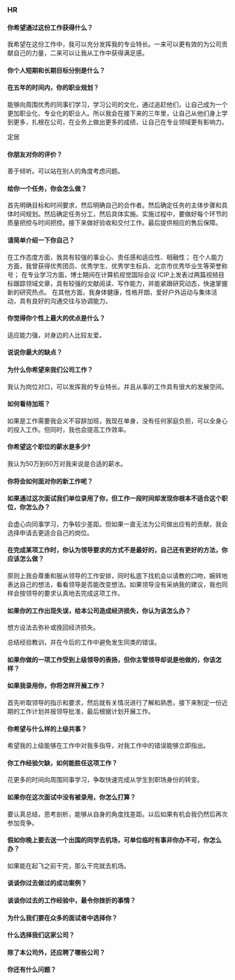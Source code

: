 ### HR

#### 你希望通过这份工作获得什么？

我希望在这份工作中，我可以充分发挥我的专业特长。一来可以更有效的为公司贡献自己的力量，二来可以让我从工作中获得满足感。

#### 你个人短期和长期目标分别是什么？

#### 在五年的时间内，你的职业规划？

能够向周围优秀的同事们学习，学习公司的文化，通过追赶他们，让自己成为一个更加职业化、专业化的职业人。所以我会在接下来的三年里，让自己从他们身上学到更多，扎根在公司，在业务上做出更多的成绩，让自己在专业领域更有影响力。

定居

#### 你朋友对你的评价？

善于倾听。可以站在别人的角度考虑问题。

#### 给你一个任务，你会怎么做？

首先明确目标和时间要求，然后明确自己的合作者。然后确定任务的主体步骤和具体时间规划。然后确定任务分工，然后具体实施。实施过程中，要做好每个环节的质量把控与时间把控。接下来做好验收和交付工作。最后提供相应的售后保障。

#### 请简单介绍一下你自己？

在工作态度方面，我具有较强的事业心、责任感和适应性、相融性；
在个人能力方面，我曾获得优秀团员、优秀学生、优秀学生标兵、北京市优秀毕业生等荣誉称号；
在专业学习方面，博士期间在计算机视觉国际会议 ICIP上发表过两篇视频目标跟踪领域文章，具有较强的文献阅读、写作能力，并能紧跟研究动态，快速掌握新的研究热点。
在其他方面，我身体健康，性格开朗，爱好户外运动与集体活动，具有良好的沟通交往与协调能力。

#### 你觉得你个性上最大的优点是什么？

适应能力强，对身边的人比较友爱。

#### 说说你最大的缺点？

#### 为什么你希望来我们公司工作？

我认为岗位对口，可以发挥我的专业特长。并且从事的工作具有很大的发展空间。

#### 如何看待加班？

如果是工作需要我会义不容辞加班，我现在单身，没有任何家庭负担，可以全身心的投入工作。但同时，我也会提高工作效率。

#### 你希望这个职位的薪水是多少?

我认为50万到60万对我来说是合适的薪水。

#### 你将会如何面对你的新工作呢？

#### 如果通过这次面试我们单位录用了你，但工作一段时间却发现你根本不适合这个职位，你怎么办？

会虚心向同事学习，力争较少差距。但如果一直无法为公司做出应有的贡献，我会选择申请去更适合自己的岗位。

#### 在完成某项工作时，你认为领导要求的方式不是最好的，自己还有更好的方法，你应该怎么做？

原则上我会尊重和服从领导的工作安排，同时私底下找机会以请教的口吻，婉转地表达自己的想法，看看领导是否能改变想法。如果领导没有采纳我的建议，我也同样会按领导的要求认真地去完成这项工作。

#### 如果你的工作出现失误，给本公司造成经济损失，你认为该怎么办？

想方设法去弥补或挽回经济损失。

总结经验教训，并在今后的工作中避免发生同类的错误。

#### 如果你做的一项工作受到上级领导的表扬，但你主管领导却说是他做的，你该怎样？

#### 如果我录用你，你将怎样开展工作？

首先听取领导的指示和要求，然后就有关情况进行了解和熟悉，接下来制定一份近期的工作计划并报领导批准，最后根据计划开展工作。

#### 你希望与什么样的上级共事？

希望我的上级能够在工作中对我多指导，对我工作中的错误能够立即指出。

#### 你工作经验欠缺，如何能胜任这项工作？

花更多的时间向周围同事学习，争取快速完成从学生到职场身份的转变。

#### 如果你在这次面试中没有被录用，你怎么打算？

要认真总结，思考剖析，能够从自身的角度找差距。以后如果有机会我仍然后再次参加竞争。

#### 假如你晚上要去送一个出国的同学去机场，可单位临时有事非你办不可，你怎么办？

如果能在起飞之前干完，那么干完就去机场。

#### 谈谈你过去做过的成功案例？

#### 谈谈你过去的工作经验中，最令你挫折的事情？

#### 为什么我们要在众多的面试者中选择你？

#### 什么选择我们这家公司？

#### 除了本公司外，还应聘了哪些公司？

#### 你还有什么问题？